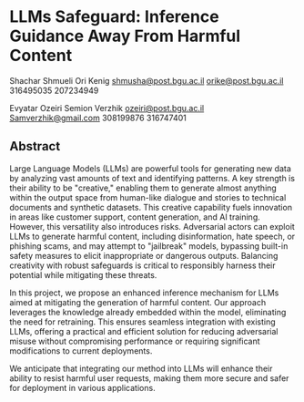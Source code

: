 # LLMs Safeguard: Inference Guidance Away From Harmful Content
Shachar Shmueli				Ori Kenig
shmusha@post.bgu.ac.il			orike@post.bgu.ac.il
316495035					207234949

Evyatar Ozeiri				Semion Verzhik
ozeiri@post.bgu.ac.il			Samverzhik@gmail.com
308199876					316747401

## Abstract
Large Language Models (LLMs) are powerful tools for generating new data by analyzing vast amounts of text and identifying patterns. A key strength is their ability to be "creative," enabling them to generate almost anything within the output space from human-like dialogue and stories to technical documents and synthetic datasets. This creative capability fuels innovation in areas like customer support, content generation, and AI training. However, this versatility also introduces risks. Adversarial actors can exploit LLMs to generate harmful content, including disinformation, hate speech, or phishing scams, and may attempt to "jailbreak" models, bypassing built-in safety measures to elicit inappropriate or dangerous outputs. Balancing creativity with robust safeguards is critical to responsibly harness their potential while mitigating these threats.

In this project, we propose an enhanced inference mechanism for LLMs aimed at mitigating the generation of harmful content. Our approach leverages the knowledge already embedded within the model, eliminating the need for retraining. This ensures seamless integration with existing LLMs, offering a practical and efficient solution for reducing adversarial misuse without compromising performance or requiring significant modifications to current deployments.

We anticipate that integrating our method into LLMs will enhance their ability to resist harmful user requests, making them more secure and safer for deployment in various applications.


